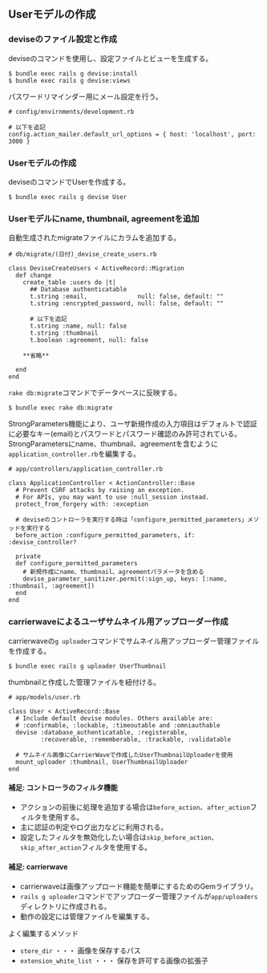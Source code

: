 ## Userモデルの作成

### deviseのファイル設定と作成

deviseのコマンドを使用し、設定ファイルとビューを生成する。
```
$ bundle exec rails g devise:install
$ bundle exec rails g devise:views
```

パスワードリマインダー用にメール設定を行う。
```
# config/envirnments/development.rb

# 以下を追記
config.action_mailer.default_url_options = { host: 'localhost', port: 3000 }

```

### Userモデルの作成

deviseのコマンドでUserを作成する。
```
$ bundle exec rails g devise User
```

### Userモデルにname, thumbnail, agreementを追加

自動生成されたmigrateファイルにカラムを追加する。

```
# db/migrate/(日付)_devise_create_users.rb

class DeviseCreateUsers < ActiveRecord::Migration
  def change
    create_table :users do |t|
      ## Database authenticatable
      t.string :email,              null: false, default: ""
      t.string :encrypted_password, null: false, default: ""

      # 以下を追記
      t.string :name, null: false
      t.string :thumbnail
      t.boolean :agreement, null: false

    **省略**

  end
end
```


`rake db:migrate`コマンドでデータベースに反映する。
```
$ bundle exec rake db:migrate
```

StrongParameters機能により、ユーザ新規作成の入力項目はデフォルトで認証に必要なキー(email)とパスワードとパスワード確認のみ許可されている。  
StrongParametersにname、thumbnail、agreementを含むように`application_controller.rb`を編集する。
```
# app/controllers/application_controller.rb

class ApplicationController < ActionController::Base
  # Prevent CSRF attacks by raising an exception.
  # For APIs, you may want to use :null_session instead.
  protect_from_forgery with: :exception

  # deviseのコントローラを実行する時は「configure_permitted_parameters」メソッドを実行する
  before_action :configure_permitted_parameters, if: :devise_controller?

  private
  def configure_permitted_parameters
    # 新規作成にname、thumbnail、agreementパラメータを含める
    devise_parameter_sanitizer.permit(:sign_up, keys: [:name, :thumbnail, :agreement])
  end
end

```

### carrierwaveによるユーザサムネイル用アップローダー作成

carrierwaveの`g uploader`コマンドでサムネイル用アップローダー管理ファイルを作成する。
```
$ bundle exec rails g uploader UserThumbnail
```

thumbnailと作成した管理ファイルを紐付ける。
```
# app/models/user.rb

class User < ActiveRecord::Base
  # Include default devise modules. Others available are:
  # :confirmable, :lockable, :timeoutable and :omniauthable
  devise :database_authenticatable, :registerable,
         :recoverable, :rememberable, :trackable, :validatable

  # サムネイル画像にCarrierWaveで作成したUserThumbnailUploaderを使用
  mount_uploader :thumbnail, UserThumbnailUploader
end

```

#### 補足: コントローラのフィルタ機能

- アクションの前後に処理を追加する場合は`before_action`、`after_action`フィルタを使用する。  
- 主に認証の判定やログ出力などに利用される。
- 設定したフィルタを無効化したい場合は`skip_before_action`、`skip_after_action`フィルタを使用する。

#### 補足: carrierwave

- carrierwaveは画像アップロード機能を簡単にするためのGemライブラリ。  
- `rails g uploader`コマンドでアップローダー管理ファイルが`app/uploaders`ディレクトリに作成される。
- 動作の設定には管理ファイルを編集する。

よく編集するメソッド
- `store_dir` ・・・ 画像を保存するパス
- `extension_white_list` ・・・ 保存を許可する画像の拡張子
